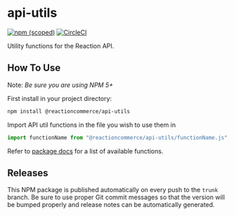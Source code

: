 # api-utils

[![npm (scoped)](https://img.shields.io/npm/v/@reactioncommerce/api-utils.svg)](https://www.npmjs.com/package/@reactioncommerce/api-utils)
[![CircleCI](https://circleci.com/gh/reactioncommerce/api-utils.svg?style=svg)](https://circleci.com/gh/reactioncommerce/api-utils)

Utility functions for the Reaction API.

## How To Use

Note: _Be sure you are using NPM 5+_

First install in your project directory:

```bash
npm install @reactioncommerce/api-utils
```

Import API util functions in the file you wish to use them in

```js
import functionName from "@reactioncommerce/api-utils/functionName.js";
```

Refer to [package docs](https://github.com/reactioncommerce/api-utils/tree/trunk/docs) for a list of available functions.

## Releases

This NPM package is published automatically on every push to the `trunk` branch. Be sure to use proper Git commit messages so that the version will be bumped properly and release notes can be automatically generated.
